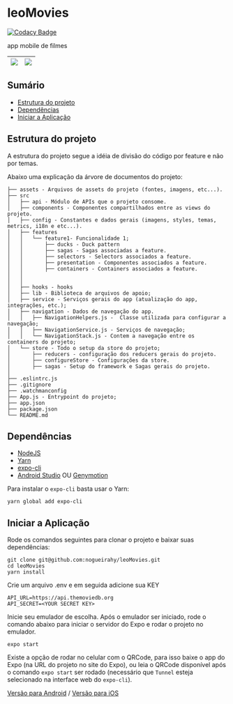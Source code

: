 # leoMovies

[![Codacy Badge](https://api.codacy.com/project/badge/Grade/0e1aba5337bf49f09c01272d0280a4cf)](https://app.codacy.com/app/nogueirahy/leoMovies?utm_source=github.com&utm_medium=referral&utm_content=nogueirahy/leoMovies&utm_campaign=Badge_Grade_Dashboard)

app mobile de filmes


![](https://i.ibb.co/Cmfq6ck/one.png)    |   ![](https://i.ibb.co/1T59bL9/two.png)|
:---------------------------------------:|:--------------------------------------:|

## Sumário

- [Estrutura do projeto](#estrutura-do-projeto)
- [Dependências](#dependencias)
- [Iniciar a Aplicação](#iniciar-a-aplicacao)

## Estrutura do projeto
A estrutura do projeto segue a idéia de divisão do código por feature e não por temas.

Abaixo uma explicação da árvore de documentos do projeto:

```
├── assets - Arquivos de assets do projeto (fontes, imagens, etc...).
├── src
│   ├── api - Módulo de APIs que o projeto consome.
│   ├── components - Componentes compartilhados entre as views do projeto.
│   ├── config - Constantes e dados gerais (imagens, styles, temas, metrics, i18n e etc...).
│   ├── features
│   │   └── feature1- Funcionalidade 1;
│   │       ├── ducks - Duck pattern
│   │       ├── sagas - Sagas associadas a feature.
│   │       ├── selectors - Selectors associados a feature.
│   │       ├── presentation - Componentes associados a feature.
│   │       ├── containers - Containers associados a feature.
│   │
│   │
│   ├── hooks - hooks
│   ├── lib - Biblioteca de arquivos de apoio;
│   ├── service - Serviços gerais do app (atualização do app, integrações, etc.);
│   ├── navigation - Dados de navegação do app.
│   │   ├── NavigationHelpers.js -  Classe utilizada para configurar a navegação;
│   │   ├── NavigationService.js - Serviços de navegação;
│   │   └── NavigationStack.js - Contem a navegação entre os containers do projeto;
│   └── store - Todo o setup da store do projeto;
│       ├── reducers - configuração dos reducers gerais do projeto.
│       ├── configureStore - Configurações da store.
│       ├── sagas - Setup do framework e Sagas gerais do projeto.
│
├── .eslintrc.js
├── .gitignore
├── .watchmanconfig
├── App.js - Entrypoint do projeto;
├── app.json
├── package.json
└── README.md
```

## Dependências

- [NodeJS](https://nodejs.org/)
- [Yarn](https://yarnpkg.com/)
- [expo-cli](https://docs.expo.io/versions/latest/workflow/expo-cli/)
- [Android Studio](https://developer.android.com/studio) OU [Genymotion](https://docs.genymotion.com)

Para instalar o `expo-cli` basta usar o Yarn:

```
yarn global add expo-cli
```

## Iniciar a Aplicação
Rode os comandos seguintes para clonar o projeto e baixar suas dependências:

```
git clone git@github.com:nogueirahy/leoMovies.git
cd leoMovies
yarn install
```

Crie um arquivo .env e em seguida adicione sua KEY
```
API_URL=https://api.themoviedb.org
API_SECRET=<YOUR SECRET KEY>
```

Inicie seu emulador de escolha. Após o emulador ser iniciado, rode o comando abaixo para iniciar o servidor do Expo e rodar o projeto no emulador.

```
expo start
```

Existe a opção de rodar no celular com o QRCode, para isso baixe o app do Expo (na URL do projeto no site do Expo), ou leia o QRCode disponível após o comando `expo start` ser rodado (necessário que `Tunnel` esteja selecionado na interface web do `expo-cli`).

[Versão para Android](https://play.google.com/store/apps/details?id=host.exp.exponent&hl=en) / [Versão para iOS](https://itunes.apple.com/us/app/expo-client/id982107779?mt=8)

